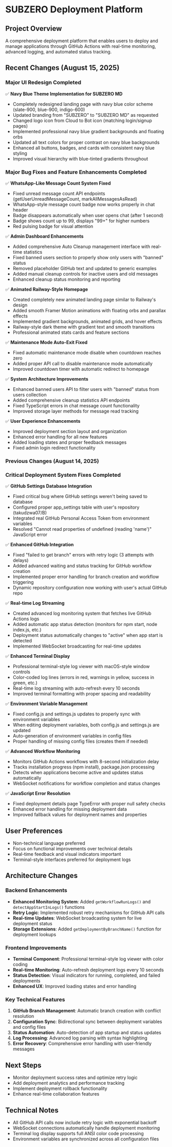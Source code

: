 # SUBZERO Deployment Platform

## Project Overview
A comprehensive deployment platform that enables users to deploy and manage applications through GitHub Actions with real-time monitoring, advanced logging, and automated status tracking.

## Recent Changes (August 15, 2025)

### Major UI Redesign Completed
✅ **Navy Blue Theme Implementation for SUBZERO MD**
- Completely redesigned landing page with navy blue color scheme (slate-900, blue-900, indigo-600)
- Updated branding from "SUBZERO" to "SUBZERO MD" as requested
- Changed logo icon from Cloud to Bot icon (matching login/signup pages)
- Implemented professional navy blue gradient backgrounds and floating orbs
- Updated all text colors for proper contrast on navy blue backgrounds
- Enhanced all buttons, badges, and cards with consistent navy blue styling
- Improved visual hierarchy with blue-tinted gradients throughout

### Major Bug Fixes and Feature Enhancements Completed
✅ **WhatsApp-Like Message Count System Fixed**
- Fixed unread message count API endpoints (getUserUnreadMessageCount, markAllMessagesAsRead)
- WhatsApp-style message count badge now works properly in chat header
- Badge disappears automatically when user opens chat (after 1 second)
- Badge shows count up to 99, displays "99+" for higher numbers
- Red pulsing badge for visual attention

✅ **Admin Dashboard Enhancements**
- Added comprehensive Auto Cleanup management interface with real-time statistics
- Fixed banned users section to properly show only users with "banned" status
- Removed placeholder GitHub text and updated to generic examples
- Added manual cleanup controls for inactive users and old messages
- Enhanced cleanup status monitoring and reporting

✅ **Animated Railway-Style Homepage**
- Created completely new animated landing page similar to Railway's design
- Added smooth Framer Motion animations with floating orbs and parallax effects
- Implemented gradient backgrounds, animated grids, and hover effects
- Railway-style dark theme with gradient text and smooth transitions
- Professional animated stats cards and feature sections

✅ **Maintenance Mode Auto-Exit Fixed**
- Fixed automatic maintenance mode disable when countdown reaches zero
- Added proper API call to disable maintenance mode automatically
- Improved countdown timer with automatic redirect to homepage

✅ **System Architecture Improvements**
- Enhanced banned users API to filter users with "banned" status from users collection
- Added comprehensive cleanup statistics API endpoints
- Fixed TypeScript errors in chat message count functionality
- Improved storage layer methods for message read tracking

✅ **User Experience Enhancements**
- Improved deployment section layout and organization
- Enhanced error handling for all new features
- Added loading states and proper feedback messages
- Fixed admin login redirect functionality

### Previous Changes (August 14, 2025)

### Critical Deployment System Fixes Completed
✅ **GitHub Settings Database Integration**
- Fixed critical bug where GitHub settings weren't being saved to database
- Configured proper app_settings table with user's repository (takudzwa07/B)
- Integrated real GitHub Personal Access Token from environment variables
- Resolved "Cannot read properties of undefined (reading 'name')" JavaScript error

✅ **Enhanced GitHub Integration**
- Fixed "failed to get branch" errors with retry logic (3 attempts with delays)
- Added advanced waiting and status tracking for GitHub workflow creation
- Implemented proper error handling for branch creation and workflow triggering
- Dynamic repository configuration now working with user's actual GitHub repo

✅ **Real-time Log Streaming** 
- Created advanced log monitoring system that fetches live GitHub Actions logs
- Added automatic app status detection (monitors for npm start, node index.js, etc.)
- Deployment status automatically changes to "active" when app start is detected
- Implemented WebSocket broadcasting for real-time updates

✅ **Enhanced Terminal Display**
- Professional terminal-style log viewer with macOS-style window controls
- Color-coded log lines (errors in red, warnings in yellow, success in green, etc.)
- Real-time log streaming with auto-refresh every 10 seconds
- Improved terminal formatting with proper spacing and readability

✅ **Environment Variable Management**
- Fixed config.js and settings.js updates to properly sync with environment variables
- When editing deployment variables, both config.js and settings.js are updated
- Auto-generation of environment variables in config files
- Proper handling of missing config files (creates them if needed)

✅ **Advanced Workflow Monitoring**
- Monitors GitHub Actions workflows with 8-second initialization delay
- Tracks installation progress (npm install), package.json processing
- Detects when applications become active and updates status automatically
- WebSocket notifications for workflow completion and status changes

✅ **JavaScript Error Resolution**
- Fixed deployment details page TypeError with proper null safety checks
- Enhanced error handling for missing deployment data
- Improved fallback values for deployment names and properties

## User Preferences
- Non-technical language preferred
- Focus on functional improvements over technical details
- Real-time feedback and visual indicators important
- Terminal-style interfaces preferred for deployment logs

## Architecture Changes

### Backend Enhancements
- **Enhanced Monitoring System**: Added `getWorkflowRunLogs()` and `detectAppStartInLogs()` functions
- **Retry Logic**: Implemented robust retry mechanisms for GitHub API calls
- **Real-time Updates**: WebSocket broadcasting system for live deployment status
- **Storage Extensions**: Added `getDeploymentByBranchName()` function for deployment lookups

### Frontend Improvements  
- **Terminal Component**: Professional terminal-style log viewer with color coding
- **Real-time Monitoring**: Auto-refresh deployment logs every 10 seconds
- **Status Detection**: Visual indicators for running, completed, and failed deployments
- **Enhanced UX**: Improved loading states and error handling

### Key Technical Features
1. **GitHub Branch Management**: Automatic branch creation with conflict resolution
2. **Configuration Sync**: Bidirectional sync between deployment variables and config files
3. **Status Automation**: Auto-detection of app startup and status updates
4. **Log Processing**: Advanced log parsing with syntax highlighting
5. **Error Recovery**: Comprehensive error handling with user-friendly messages

## Next Steps
- Monitor deployment success rates and optimize retry logic
- Add deployment analytics and performance tracking
- Implement deployment rollback functionality
- Enhance real-time collaboration features

## Technical Notes
- All GitHub API calls now include retry logic with exponential backoff
- WebSocket connections automatically handle deployment monitoring
- Terminal log display supports full ANSI color code processing
- Environment variables are synchronized across all configuration files